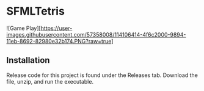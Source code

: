 # SFMLTetris
![Game Play][https://user-images.githubusercontent.com/57358008/114106414-4f6c2000-9894-11eb-8692-82980e32b174.PNG?raw=true]


## Installation
Release code for this project is found under the Releases tab. Download the file, unzip, and run the executable.
